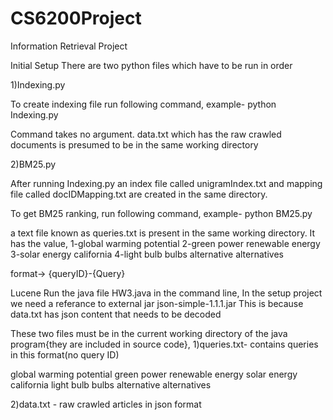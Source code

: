 # CS6200Project
Information Retrieval Project

Initial Setup
There are two python files which have to be run in order

1)Indexing.py

To create indexing file run following command,
   example- python Indexing.py

Command takes no argument. data.txt which has the raw crawled documents is presumed to be in the same working directory

2)BM25.py

After running Indexing.py an index file called unigramIndex.txt and mapping file called docIDMapping.txt are created in the same directory.   

To get BM25 ranking, run following command,
   example- python BM25.py

a text file known as queries.txt is present in the same working directory. It has the value,
1-global warming potential
2-green power renewable energy
3-solar energy california
4-light bulb bulbs alternative alternatives 

format-> {queryID}-{Query}

Lucene
Run the java file HW3.java in the command line,
In the setup project we need a referance to external jar json-simple-1.1.1.jar
This is because data.txt has json content that needs to be decoded

These two files must be in the current working directory of the java program{they are included in source code},
1)queries.txt- contains queries in this format(no query ID)

global warming potential
green power renewable energy
solar energy california
light bulb bulbs alternative alternatives 

2)data.txt - raw crawled articles in json format
